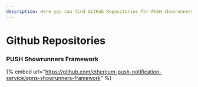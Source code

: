```yaml
---
description: Here you can find GitHub Repositories for PUSH showrunners framework.
---
```


# Github Repositories

### PUSH Showrunners Framework&#x20;

{% embed url="https://github.com/ethereum-push-notification-service/epns-showrunners-framework" %}
